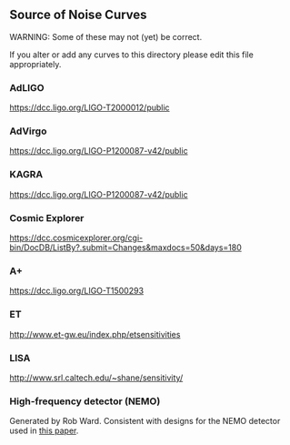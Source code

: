 ## Source of Noise Curves

WARNING: Some of these may not (yet) be correct.

If you alter or add any curves to this directory please edit this file appropriately.

### AdLIGO
https://dcc.ligo.org/LIGO-T2000012/public

### AdVirgo
https://dcc.ligo.org/LIGO-P1200087-v42/public

### KAGRA
https://dcc.ligo.org/LIGO-P1200087-v42/public

### Cosmic Explorer
https://dcc.cosmicexplorer.org/cgi-bin/DocDB/ListBy?.submit=Changes&maxdocs=50&days=180

### A+
https://dcc.ligo.org/LIGO-T1500293

### ET
http://www.et-gw.eu/index.php/etsensitivities

### LISA
http://www.srl.caltech.edu/~shane/sensitivity/


### High-frequency detector (NEMO)
Generated by Rob Ward. Consistent with designs for the NEMO detector used in [this paper](https://www.cambridge.org/core/journals/publications-of-the-astronomical-society-of-australia/article/multimessenger-astronomy-with-a-khzband-gravitationalwave-observatory/14FE69AFC2795358FA424623F90DC134). 
